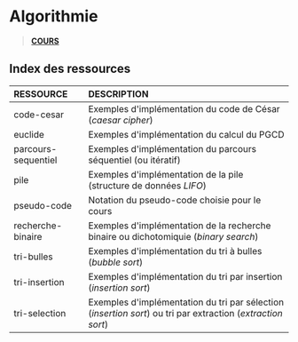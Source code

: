 # Algorithmie

> [**COURS**](https://www.youtube.com/playlist?list=PLrSOXFDHBtfE0AkOm795c2qpLQJNiEBbZ)

## Index des ressources

|RESSOURCE|DESCRIPTION|
|:--|:--|
|code-cesar|Exemples d'implémentation du code de César (_caesar cipher_)|
|euclide|Exemples d'implémentation du calcul du PGCD|
|parcours-sequentiel|Exemples d'implémentation du parcours séquentiel (ou itératif)|
|pile|Exemples d'implémentation de la pile (structure de données _LIFO_)|
|pseudo-code|Notation du pseudo-code choisie pour le cours|
|recherche-binaire|Exemples d'implémentation de la recherche binaire ou dichotomiquie (_binary search_)|
|tri-bulles|Exemples d'implémentation du tri à bulles (_bubble sort_)|
|tri-insertion|Exemples d'implémentation du tri par insertion (_insertion sort_)|
|tri-selection|Exemples d'implémentation du tri par sélection (_insertion sort_) ou tri par extraction (_extraction sort_)|
